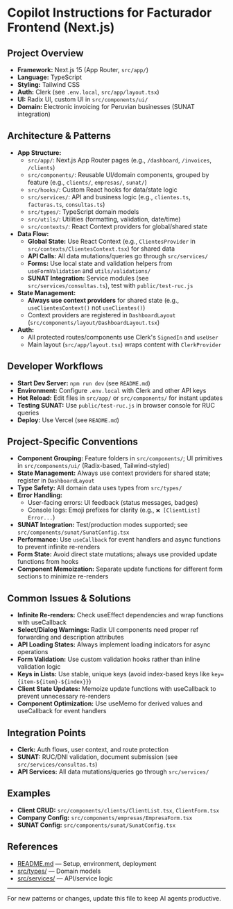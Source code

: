 
# Copilot Instructions for Facturador Frontend (Next.js)

## Project Overview
- **Framework:** Next.js 15 (App Router, `src/app/`)
- **Language:** TypeScript
- **Styling:** Tailwind CSS
- **Auth:** Clerk (see `.env.local`, `src/app/layout.tsx`)
- **UI:** Radix UI, custom UI in `src/components/ui/`
- **Domain:** Electronic invoicing for Peruvian businesses (SUNAT integration)

## Architecture & Patterns
- **App Structure:**
  - `src/app/`: Next.js App Router pages (e.g., `/dashboard`, `/invoices`, `/clients`)
  - `src/components/`: Reusable UI/domain components, grouped by feature (e.g., `clients/`, `empresas/`, `sunat/`)
  - `src/hooks/`: Custom React hooks for data/state logic
  - `src/services/`: API and business logic (e.g., `clientes.ts`, `facturas.ts`, `consultas.ts`)
  - `src/types/`: TypeScript domain models
  - `src/utils/`: Utilities (formatting, validation, date/time)
  - `src/contexts/`: React Context providers for global/shared state
- **Data Flow:**
  - **Global State:** Use React Context (e.g., `ClientesProvider` in `src/contexts/ClientesContext.tsx`) for shared data
  - **API Calls:** All data mutations/queries go through `src/services/`
  - **Forms:** Use local state and validation helpers from `useFormValidation` and `utils/validations/`
  - **SUNAT Integration:** Service modules (see `src/services/consultas.ts`), test with `public/test-ruc.js`
- **State Management:**
  - **Always use context providers** for shared state (e.g., `useClientesContext()` not `useClientes()`)
  - Context providers are registered in `DashboardLayout` (`src/components/layout/DashboardLayout.tsx`)
- **Auth:**
  - All protected routes/components use Clerk's `SignedIn` and `useUser`
  - Main layout (`src/app/layout.tsx`) wraps content with `ClerkProvider`

## Developer Workflows
- **Start Dev Server:** `npm run dev` (see `README.md`)
- **Environment:** Configure `.env.local` with Clerk and other API keys
- **Hot Reload:** Edit files in `src/app/` or `src/components/` for instant updates
- **Testing SUNAT:** Use `public/test-ruc.js` in browser console for RUC queries
- **Deploy:** Use Vercel (see `README.md`)

## Project-Specific Conventions
- **Component Grouping:** Feature folders in `src/components/`; UI primitives in `src/components/ui/` (Radix-based, Tailwind-styled)
- **State Management:** Always use context providers for shared state; register in `DashboardLayout`
- **Type Safety:** All domain data uses types from `src/types/`
- **Error Handling:**
  - User-facing errors: UI feedback (status messages, badges)
  - Console logs: Emoji prefixes for clarity (e.g., `❌ [ClientList] Error...`)
- **SUNAT Integration:** Test/production modes supported; see `src/components/sunat/SunatConfig.tsx`
- **Performance:** Use `useCallback` for event handlers and async functions to prevent infinite re-renders
- **Form State:** Avoid direct state mutations; always use provided update functions from hooks
- **Component Memoization:** Separate update functions for different form sections to minimize re-renders

## Common Issues & Solutions
- **Infinite Re-renders:** Check useEffect dependencies and wrap functions with useCallback
- **Select/Dialog Warnings:** Radix UI components need proper ref forwarding and description attributes
- **API Loading States:** Always implement loading indicators for async operations
- **Form Validation:** Use custom validation hooks rather than inline validation logic
- **Keys in Lists:** Use stable, unique keys (avoid index-based keys like `key={item-${item}-${index}}`)
- **Client State Updates:** Memoize update functions with useCallback to prevent unnecessary re-renders
- **Component Optimization:** Use useMemo for derived values and useCallback for event handlers

## Integration Points
- **Clerk:** Auth flows, user context, and route protection
- **SUNAT:** RUC/DNI validation, document submission (see `src/services/consultas.ts`)
- **API Services:** All data mutations/queries go through `src/services/`

## Examples
- **Client CRUD:** `src/components/clients/ClientList.tsx`, `ClientForm.tsx`
- **Company Config:** `src/components/empresas/EmpresaForm.tsx`
- **SUNAT Config:** `src/components/sunat/SunatConfig.tsx`

## References
- [README.md](../README.md) — Setup, environment, deployment
- [src/types/](../src/types/) — Domain models
- [src/services/](../src/services/) — API/service logic

---
For new patterns or changes, update this file to keep AI agents productive.
